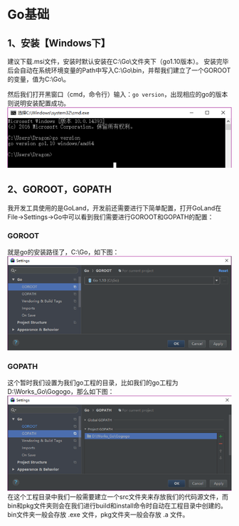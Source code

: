 # Go基础

## 1、安装【Windows下】
  建议下载.msi文件，安装时默认安装在C:\Go\文件夹下（go1.10版本）。
  安装完毕后会自动在系统环境变量的Path中写入C:\Go\bin，并帮我们建立了一个GOROOT的变量，值为C:\Go\。
  
  然后我们打开黑窗口（cmd，命令行）输入：```go version```，出现相应的go的版本则说明安装配置成功。
  ![image](img/1_version.png)
## 2、GOROOT，GOPATH
  我开发工具使用的是GoLand，开发前还需要进行下简单配置，打开GoLand在File->Settings->Go中可以看到我们需要进行GOROOT和GOPATH的配置：  
  
  ### GOROOT
  就是go的安装路径了，C:\Go，如下图：
  ![image](img/1_goroot.png)  
  
  ### GOPATH  
  这个暂时我们设置为我们go工程的目录，比如我们的go工程为D:\Works_Go\Gogogo，那么如下图：
  ![image](img/1_gopath.png)   
  在这个工程目录中我们一般需要建立一个src文件夹来存放我们的代码源文件，而bin和pkg文件夹则会在我们进行build和install命令时自动在工程目录中创建的。
  bin文件夹一般会存放 .exe 文件，pkg文件夹一般会存放 .a 文件。  
